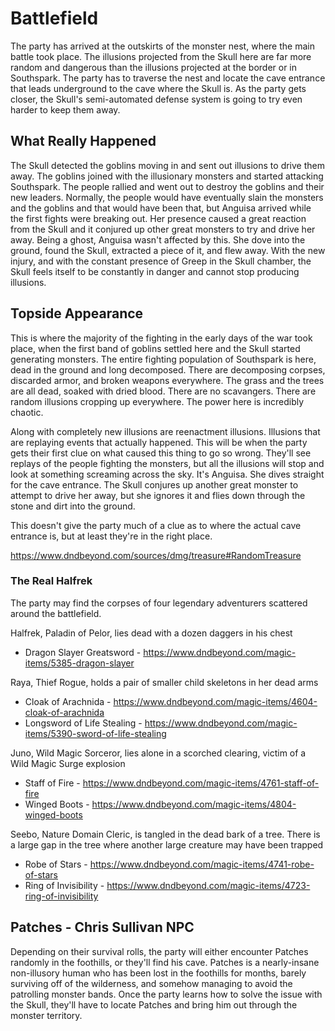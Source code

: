 # Battlefield
The party has arrived at the outskirts of the monster nest, where the main battle took place. The illusions projected from the Skull here are far more random and dangerous than the illusions projected at the border or in Southspark. The party has to traverse the nest and locate the cave entrance that leads underground to the cave where the Skull is. As the party gets closer, the Skull's semi-automated defense system is going to try even harder to keep them away.

## What Really Happened
The Skull detected the goblins moving in and sent out illusions to drive them away. The goblins joined with the illusionary monsters and started attacking Southspark. The people rallied and went out to destroy the goblins and their new leaders. Normally, the people would have eventually slain the monsters and the goblins and that would have been that, but Anguisa arrived while the first fights were breaking out. Her presence caused a great reaction from the Skull and it conjured up other great monsters to try and drive her away. Being a ghost, Anguisa wasn't affected by this. She dove into the ground, found the Skull, extracted a piece of it, and flew away. With the new injury, and with the constant presence of Greep in the Skull chamber, the Skull feels itself to be constantly in danger and cannot stop producing illusions.

## Topside Appearance
This is where the majority of the fighting in the early days of the war took place, when the first band of goblins settled here and the Skull started generating monsters. The entire fighting population of Southspark is here, dead in the ground and long decomposed. There are decomposing corpses, discarded armor, and broken weapons everywhere. The grass and the trees are all dead, soaked with dried blood. There are no scavangers. There are random illusions cropping up everywhere. The power here is incredibly chaotic.

Along with completely new illusions are reenactment illusions. Illusions that are replaying events that actually happened. This will be when the party gets their first clue on what caused this thing to go so wrong. They'll see replays of the people fighting the monsters, but all the illusions will stop and look at something screaming across the sky. It's Anguisa. She dives straight for the cave entrance. The Skull conjures up another great monster to attempt to drive her away, but she ignores it and flies down through the stone and dirt into the ground.

This doesn't give the party much of a clue as to where the actual cave entrance is, but at least they're in the right place.

https://www.dndbeyond.com/sources/dmg/treasure#RandomTreasure

### The Real Halfrek
The party may find the corpses of four legendary adventurers scattered around the battlefield.

Halfrek, Paladin of Pelor, lies dead with a dozen daggers in his chest
* Dragon Slayer Greatsword - https://www.dndbeyond.com/magic-items/5385-dragon-slayer

Raya, Thief Rogue, holds a pair of smaller child skeletons in her dead arms
* Cloak of Arachnida - https://www.dndbeyond.com/magic-items/4604-cloak-of-arachnida
* Longsword of Life Stealing - https://www.dndbeyond.com/magic-items/5390-sword-of-life-stealing

Juno, Wild Magic Sorceror, lies alone in a scorched clearing, victim of a Wild Magic Surge explosion
* Staff of Fire - https://www.dndbeyond.com/magic-items/4761-staff-of-fire
* Winged Boots - https://www.dndbeyond.com/magic-items/4804-winged-boots

Seebo, Nature Domain Cleric, is tangled in the dead bark of a tree. There is a large gap in the tree where another large creature may have been trapped
* Robe of Stars - https://www.dndbeyond.com/magic-items/4741-robe-of-stars
* Ring of Invisibility - https://www.dndbeyond.com/magic-items/4723-ring-of-invisibility

## Patches - Chris Sullivan NPC
Depending on their survival rolls, the party will either encounter Patches randomly in the foothills, or they'll find his cave. Patches is a nearly-insane non-illusory human who has been lost in the foothills for months, barely surviving off of the wilderness, and somehow managing to avoid the patrolling monster bands. Once the party learns how to solve the issue with the Skull, they'll have to locate Patches and bring him out through the monster territory.
